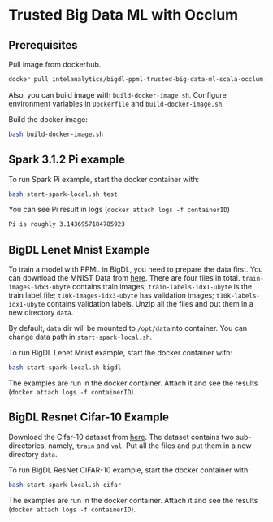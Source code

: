 # Trusted Big Data ML with Occlum


## Prerequisites

Pull image from dockerhub.

```bash
docker pull intelanalytics/bigdl-ppml-trusted-big-data-ml-scala-occlum:0.14.0-SNAPSHOT
```

Also, you can build image with `build-docker-image.sh`. Configure environment variables in `Dockerfile` and `build-docker-image.sh`.

Build the docker image:

``` bash
bash build-docker-image.sh
```

## Spark 3.1.2 Pi example

To run Spark Pi example, start the docker container with:

``` bash
bash start-spark-local.sh test
```

You can see Pi result in logs (`docker attach logs -f containerID`)

```bash
Pi is roughly 3.1436957184785923
```

## BigDL Lenet Mnist Example

To train a model with PPML in BigDL, you need to prepare the data first. You can download the MNIST Data from [here](http://yann.lecun.com/exdb/mnist/). There are four files in total. `train-images-idx3-ubyte` contains train images; `train-labels-idx1-ubyte` is the train label file; `t10k-images-idx3-ubyte` has validation images; `t10k-labels-idx1-ubyte` contains validation labels. Unzip all the files and put them in a new directory `data`.

By default, `data` dir will be mounted to `/opt/data`into container. You can change data path in `start-spark-local.sh`.


To run BigDL Lenet Mnist example, start the docker container with:

``` bash
bash start-spark-local.sh bigdl
```

The examples are run in the docker container. Attach it and see the results (`docker attach logs -f containerID`).

## BigDL Resnet Cifar-10 Example

Download the Cifar-10 dataset from [here](https://www.cs.toronto.edu/~kriz/cifar.html). The dataset contains two sub-directories, namely, `train` and `val`. Put all the files and put them in a new directory `data`.

To run BigDL ResNet CIFAR-10 example, start the docker container with:

``` bash
bash start-spark-local.sh cifar
```

The examples are run in the docker container. Attach it and see the results (`docker attach logs -f containerID`).
